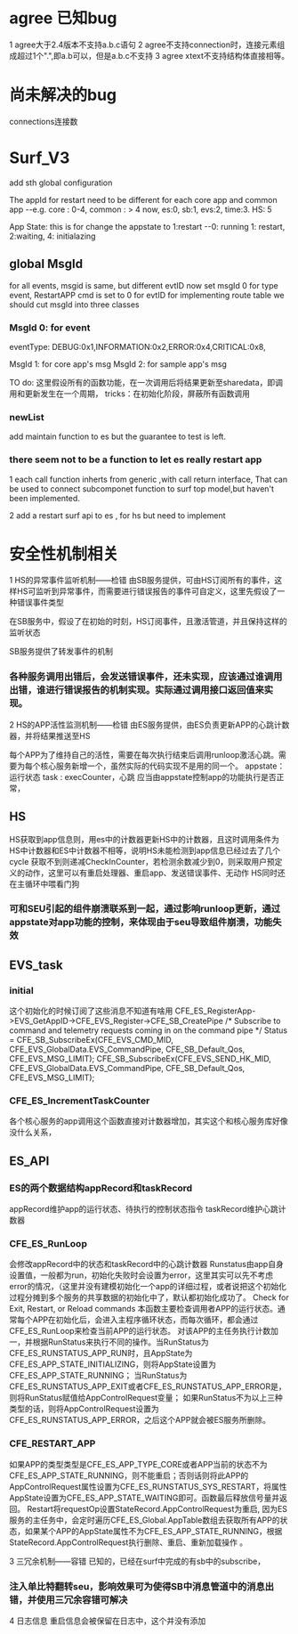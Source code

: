 # agree 已知bug
1 agree大于2.4版本不支持a.b.c语句
2 agree不支持connection时，连接元素组成超过1个".",即a.b可以，但是a.b.c不支持
3 agree xtext不支持结构体直接相等。

# 尚未解决的bug 
connections连接数
# Surf_V3
add sth global configuration

The appId for restart need to be different for each core app and common app
	--e.g. core : 0-4, common : > 4
now,
    es:0,
    sb:1, 
    evs:2,
    time:3.
    HS: 5

App State:
this is for change the appstate to 1:restart
	--0: running 1: restart, 2:waiting, 4: initialazing

## global MsgId 
for all events, msgid is same, but different evtID
	now set msgId 0 for type event, 
	RestartAPP cmd is set to 0 for evtID
for implementing route table
we should cut msgId into three classes
### MsgId 0: for event
eventType: DEBUG:0x1,INFORMATION:0x2,ERROR:0x4,CRITICAL:0x8,

MsgId 1: for core app's msg 
MsgId 2: for sample app's msg

TO do:
这里假设所有的函数功能，在一次调用后将结果更新至sharedata，即调用和更新发生在一个周期，
tricks：在初始化阶段，屏蔽所有函数调用	
### newList
add maintain function to es
but the guarantee to test is left.
### there seem not to be  a function to let es really restart app
1 each call function inherts from generic ,with call return interface,
That can be used to connect subcomponet function to surf
top model,but haven't been implemented.

2 add a restart surf api to es , for hs
but need to implement
# 安全性机制相关
1 HS的异常事件监听机制——检错
由SB服务提供，可由HS订阅所有的事件，这样HS可监听到异常事件，而需要进行错误报告的事件可自定义，这里先假设了一种错误事件类型

在SB服务中，假设了在初始的时刻，HS订阅事件，且激活管道，并且保持这样的监听状态

SB服务提供了转发事件的机制
### 各种服务调用出错后，会发送错误事件，还未实现，应该通过谁调用出错，谁进行错误报告的机制实现。实际通过调用接口返回值来实现。

2 HS的APP活性监测机制——检错
由ES服务提供，由ES负责更新APP的心跳计数器，并将结果推送至HS

每个APP为了维持自己的活性，需要在每次执行结束后调用runloop激活心跳。需要为每个核心服务新增一个，虽然实际的代码实现不是用的同一个。
appstate：运行状态 
task : execCounter，心跳
应当由appstate控制app的功能执行是否正常，
## HS
HS获取到app信息则，用es中的计数器更新HS中的计数器，且这时调用条件为HS中计数器和ES中计数器不相等，说明HS未能检测到app信息已经过去了几个cycle
获取不到则递减CheckInCounter，若检测余数减少到0，则采取用户预定义的动作，这里可以有重启处理器、重启app、发送错误事件、无动作
HS同时还在主循环中喂看门狗
### 可和SEU引起的组件崩溃联系到一起，通过影响runloop更新，通过appstate对app功能的控制，来体现由于seu导致组件崩溃，功能失效

## EVS_task
### initial
这个初始化的时候订阅了这些消息不知道有啥用
CFE_ES_RegisterApp->EVS_GetAppID->CFE_EVS_Register->CFE_SB_CreatePipe
/* Subscribe to command and telemetry requests coming in on the command pipe */
   Status = CFE_SB_SubscribeEx(CFE_EVS_CMD_MID, CFE_EVS_GlobalData.EVS_CommandPipe,
                               CFE_SB_Default_Qos, CFE_EVS_MSG_LIMIT);
 CFE_SB_SubscribeEx(CFE_EVS_SEND_HK_MID, CFE_EVS_GlobalData.EVS_CommandPipe,
                               CFE_SB_Default_Qos, CFE_EVS_MSG_LIMIT);

### CFE_ES_IncrementTaskCounter
各个核心服务的app调用这个函数直接对计数器增加，其实这个和核心服务库好像没什么关系，

## ES_API
### ES的两个数据结构appRecord和taskRecord
appRecord维护app的运行状态、待执行的控制状态指令
taskRecord维护心跳计数器
### CFE_ES_RunLoop 
会修改appRecord中的状态和taskRecord中的心跳计数器
Runstatus由app自身设置值，一般都为run，初始化失败时会设置为error，这里其实可以先不考虑error的情况，（这里并没有建模初始化一个app的详细过程，或者说把这个初始化过程分摊到多个服务的共享数据的初始化中了，默认都初始化成功了。
Check for Exit, Restart, or Reload commands
本函数主要检查调用者APP的运行状态。通常每个APP在初始化后，会进入主程序循环状态，而每次循环，都会通过CFE_ES_RunLoop来检查当前APP的运行状态。
对该APP的主任务执行计数加一，并根据RunStatus来执行不同的操作。当RunStatus为CFE_ES_RUNSTATUS_APP_RUN时，且AppState为CFE_ES_APP_STATE_INITIALIZING，则将AppState设置为CFE_ES_APP_STATE_RUNNING；
当RunStatus为CFE_ES_RUNSTATUS_APP_EXIT或者CFE_ES_RUNSTATUS_APP_ERROR是，则将RunStatus赋值给AppControlRequest变量；
如果RunStatus不为以上三种类型的话，则将AppControlRequest设置为CFE_ES_RUNSTATUS_APP_ERROR，之后这个APP就会被ES服务所删除。



### CFE_RESTART_APP
 如果APP的类型类型是CFE_ES_APP_TYPE_CORE或者APP当前的状态不为CFE_ES_APP_STATE_RUNNING，则不能重启；否则话则将此APP的AppControlRequest属性设置为CFE_ES_RUNSTATUS_SYS_RESTART，将属性AppState设置为CFE_ES_APP_STATE_WAITING即可。函数最后释放信号量并返回。
 Restart将requestOp设置StateRecord.AppControlRequest为重启,
因为ES服务的主任务中，会定时遍历CFE_ES_Global.AppTable数组去获取所有APP的状态，如果某个APP的AppState属性不为CFE_ES_APP_STATE_RUNNING，根据StateRecord.AppControlRequest执行删除、重启、重新加载操作 。

3 三冗余机制——容错
已知的，已经在surf中完成的有sb中的subscribe，

### 注入单比特翻转seu，影响效果可为使得SB中消息管道中的消息出错，并使用三冗余容错可解决


4 日志信息
重启信息会被保留在日志中，这个并没有添加